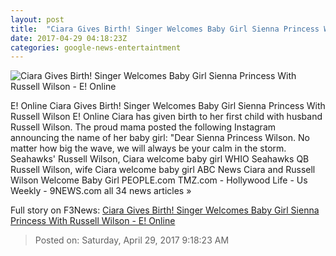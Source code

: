 ```yaml
---
layout: post
title:  "Ciara Gives Birth! Singer Welcomes Baby Girl Sienna Princess With Russell Wilson - E! Online"
date: 2017-04-29 04:18:23Z
categories: google-news-entertaintment
---
```


![Ciara Gives Birth! Singer Welcomes Baby Girl Sienna Princess With Russell Wilson - E! Online](http://akns-images.eonline.com/eol_images/Entire_Site/2017126/rs_600x600-170226185503-600-ciara-russell-wilson-oscars-elton-john-after-party-022617.jpg?downsize=450:*&crop=450:350;left,top)

E! Online Ciara Gives Birth! Singer Welcomes Baby Girl Sienna Princess With Russell Wilson E! Online Ciara has given birth to her first child with husband Russell Wilson. The proud mama posted the following Instagram announcing the name of her baby girl: "Dear Sienna Princess Wilson. No matter how big the wave, we will always be your calm in the storm. Seahawks' Russell Wilson, Ciara welcome baby girl WHIO Seahawks QB Russell Wilson, wife Ciara welcome baby girl ABC News Ciara and Russell Wilson Welcome Baby Girl PEOPLE.com TMZ.com - Hollywood Life - Us Weekly - 9NEWS.com all 34 news articles »


Full story on F3News: [Ciara Gives Birth! Singer Welcomes Baby Girl Sienna Princess With Russell Wilson - E! Online](http://www.f3nws.com/n/BMhAeF)

> Posted on: Saturday, April 29, 2017 9:18:23 AM
